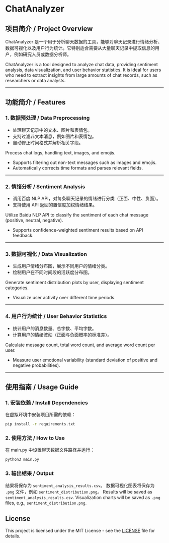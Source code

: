 # ChatAnalyzer

## 项目简介 / Project Overview

ChatAnalyzer 是一个用于分析聊天数据的工具，能够对聊天记录进行情绪分析、数据可视化以及用户行为统计。它特别适合需要从大量聊天记录中提取信息的用户，例如研究人员或数据分析师。

ChatAnalyzer is a tool designed to analyze chat data, providing sentiment analysis, data visualization, and user behavior statistics. It is ideal for users who need to extract insights from large amounts of chat records, such as researchers or data analysts.

---

## 功能简介 / Features

### 1. 数据预处理 / Data Preprocessing
- 处理聊天记录中的文本、图片和表情包。
- 支持过滤非文本消息，例如图片和表情包。
- 自动修正时间格式并解析相关字段。

Process chat logs, handling text, images, and emojis. 
- Supports filtering out non-text messages such as images and emojis.
- Automatically corrects time formats and parses relevant fields.

---

### 2. 情绪分析 / Sentiment Analysis
- 调用百度 NLP API，对每条聊天记录的情绪进行分类（正面、中性、负面）。
- 支持使用 API 返回的置信度加权情绪结果。

Utilize Baidu NLP API to classify the sentiment of each chat message (positive, neutral, negative). 
- Supports confidence-weighted sentiment results based on API feedback.

---

### 3. 数据可视化 / Data Visualization
- 生成用户情绪分布图，展示不同用户的情绪分类。
- 绘制用户在不同时间段的活跃度分布图。

Generate sentiment distribution plots by user, displaying sentiment categories.  
- Visualize user activity over different time periods.

---

### 4. 用户行为统计 / User Behavior Statistics
- 统计用户的消息数量、总字数、平均字数。
- 计算用户的情绪波动（正面与负面概率的标准差）。

Calculate message count, total word count, and average word count per user.  
- Measure user emotional variability (standard deviation of positive and negative probabilities).

---

## 使用指南 / Usage Guide

### 1. 安装依赖 / Install Dependencies
在虚拟环境中安装项目所需的依赖：
```bash
pip install -r requirements.txt
```

### 2. 使用方法 / How to Use
在 main.py 中设置聊天数据文件路径并运行：
```bash
python3 main.py
```
### 3. 输出结果 / Output
结果将保存为 `sentiment_analysis_results.csv`。
数据可视化图表将保存为 `.png` 文件，例如 `sentiment_distribution.png`。
Results will be saved as `sentiment_analysis_results.csv`.
Visualization charts will be saved as `.png` files, e.g., `sentiment_distribution.png`.



## License
This project is licensed under the MIT License - see the [LICENSE](LICENSE) file for details.
